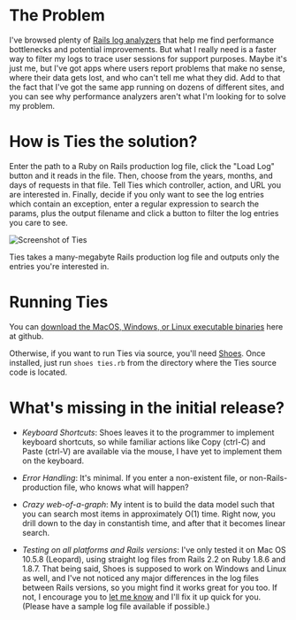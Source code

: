 The Problem
===========
I've browsed plenty of [Rails log analyzers](http://www.google.com/search?q=rails+log+analyzer) 
that help me find performance bottlenecks and potential improvements. But what I really need is a 
faster way to filter my logs to trace user sessions for support purposes. Maybe it's just me, but 
I've got apps where users report problems that make no sense, where their data gets lost, and who 
can't tell me what they did. Add to that the fact that I've got the same app running on dozens of 
different sites, and you can see why performance analyzers aren't what I'm looking for to solve my 
problem. 

How is Ties the solution?
=========================
Enter the path to a Ruby on Rails production log file, click the "Load Log" button and it reads in 
the file. Then, choose from the years, months, and days of requests in that file. Tell Ties which 
controller, action, and URL you are interested in. Finally, decide if you only want to see the log 
entries which contain an exception, enter a regular expression to search the params, plus the output 
filename and click a button to filter the log entries you care to see. 

![Screenshot of Ties](http://www.codeodor.com/images/ties_screen_full.png)

Ties takes a many-megabyte Rails production log file and outputs only the entries you're interested in.

Running Ties
============
You can 
[download the MacOS, Windows, or Linux executable binaries](http://github.com/codeodor/ties/downloads) here
at github.

Otherwise, if you want to run Ties via source, you'll need [Shoes](http://github.com/shoes/shoes/downloads). Once installed,
just run `shoes ties.rb` from the directory where the Ties source code is located.  

What's missing in the initial release?
======================================
*	_Keyboard Shortcuts_: Shoes leaves it to the programmer to implement keyboard shortcuts, so while familiar actions like Copy (ctrl-C) and Paste (ctrl-V) are available via the mouse, I have yet to implement them on the keyboard.

*	_Error Handling_: It's minimal. If you enter a non-existent file, or non-Rails-production file, who knows what will happen?

*	_Crazy web-of-a-graph_: My intent is to build the data model such that you can search most items in approximately O(1) time. Right now, you drill down to the day in constantish time, and after that it becomes linear search.

*	_Testing on all platforms and Rails versions_: I've only tested it on Mac OS 10.5.8 (Leopard), using straight log files from Rails 2.2 on Ruby 1.8.6 and 1.8.7. That being said, Shoes is supposed to work on Windows and Linux as well, and I've not noticed any major differences in the log files between Rails versions, so you might find it works great for you too. If not, I encourage you to [let me know](http://www.codeodor.com/Contact.cfm) and I'll fix it up quick for you. (Please have a sample log file available if possible.)

